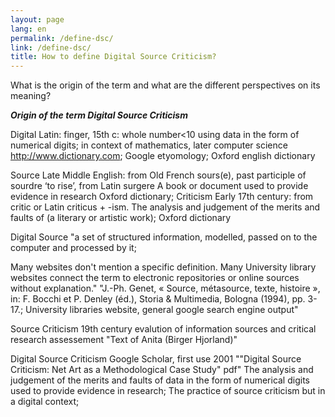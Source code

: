 ```yaml
---
layout: page
lang: en
permalink: /define-dsc/
link: /define-dsc/
title: How to define Digital Source Criticism?
---
```




What is the origin of the term and what are the different perspectives on its meaning? 

<!-- more -->

***Origin of the term Digital Source Criticism***

Digital 	Latin: finger, 15th c: whole number<10	using data in the form of numerical digits; in context of mathematics, later computer science	http://www.dictionary.com; Google etyomology; Oxford english dictionary


Source	Late Middle English: from Old French sours(e), past participle of sourdre ‘to rise’, from Latin surgere	A book or document used to provide evidence in research	Oxford dictionary;
Criticism	Early 17th century: from critic or Latin criticus + -ism.	The analysis and judgement of the merits and faults of (a literary or artistic work); 	Oxford dictionary


Digital Source		"a set of structured information, modelled, passed on to the computer and processed by it;


Many websites don't mention a specific definition. Many University library websites connect the term to electronic repositories or online sources without explanation."	"J.-Ph. Genet, « Source, métasource, texte, histoire », in: F. Bocchi et P. Denley
(éd.), Storia & Multimedia, Bologna (1994), pp. 3-17.; University libraries website, general google search engine output"


Source Criticism	19th century	evalution of information sources and critical research assessement	"Text of Anita
 (Birger Hjorland)"


Digital Source Criticism	Google Scholar, first use 2001 ""Digital Source Criticism: Net Art as a Methodological Case Study" pdf"	The analysis and judgement of the merits and faults of data in the form of numerical digits used to provide evidence in research; The practice of source criticism but in a digital context; 	
